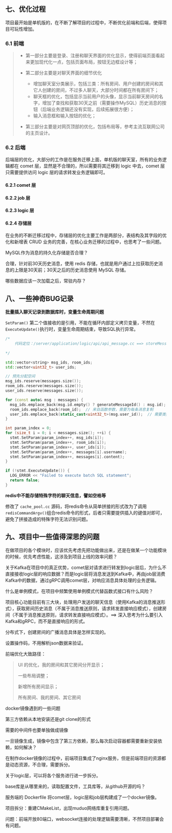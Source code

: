 ## 七、优化过程

项目最开始是单机版的，在不断了解项目的过程中，不断优化前端和后端，使得项目可玩性增加。

### 6.1 前端

> - 第一部分主要是登录、注册和聊天界面的优化显示，使得前端页面看起来更加现代化一点，包括页面布局，按钮无边框设计等；
>
> - 第二部分主要是对聊天界面的细节优化
>   - 增加聊天室分类展示，包括三类：所有房间、用户创建的房间和其它人创建的房间，不过多人聊天，大部分时间都在所有房间下；
>   - 聊天框的优化，包括显示当前用户的头像，显示当前聊天房间的名字，增加了查找和获取30天之前（需要操作MySQL）历史消息的按钮（后端业务逻辑还没有实现，后续拓展很方便）；
>   - 输入消息框和输入按钮的优化；
> - 第三部分主要是对网页顶部的优化，包括布局等，参考主流互联网公司的主页设计。

### 6.2 后端

后端层的优化，大部分的工作是在服务迁移上面，单机版的聊天室，所有的业务逻辑都在 comet 层，显然是不合理的，所以需要将其迁移到 logic 中去，comet 层只需要提供访问 logic 层的请求转发业务逻辑即可。

#### 6.2.1 comet 层



#### 6.2.2 job 层



#### 6.2.3 logic 层



#### 6.2.4 存储层

在业务的不断迁移过程中，存储层的优化主要工作是两部分，表结构及其字段的优化和新增表 CRUD 业务的完善，在核心业务迁移的过程中，也思考了一些问题。



MySQL作为消息的持久化存储是否合理？

合理，针对前30天历史消息，使用 redis 存储，也就是用户通过上拉获取历史消息的上限是30天前；30天之后的历史消息使用 MySQL 存储。



哪些数据应该一次加载之后，常驻内存？



## 八、一些神奇BUG记录

**批量插入聊天记录到数据库时，变量生命周期问题**

`SetParam()` 第二个值接收的是引用，不能在循环内部定义拷贝变量，不然在`ExecuteUpdate()`执行时，变量生命周期结束，导致SQL执行异常。

```cpp
/*
	代码定位：/server/application/logic/api/api_message.cc ==> storeMessagesToDB
	
*/

std::vector<string> msg_ids, room_ids;
std::vector<uint32_t> user_ids;

// 预先分配空间
msg_ids.reserve(messages.size());
room_ids.reserve(messages.size());
user_ids.reserve(messages.size());

for (const auto& msg : messages) {
  msg_ids.emplace_back(msg.id.empty() ? generateMessageId() : msg.id);
  room_ids.emplace_back(room_id);  // 来自函数参数，需要为每条消息复制
  user_ids.emplace_back(static_cast<uint32_t>(msg.user_id));  // 需要类型转换
}

int param_index = 0;
for (size_t i = 0; i < messages.size(); ++i) {
  stmt.SetParam(param_index++, msg_ids[i]);
  stmt.SetParam(param_index++, room_ids[i]);
  stmt.SetParam(param_index++, user_ids[i]);
  stmt.SetParam(param_index++, messages[i].username);
  stmt.SetParam(param_index++, messages[i].content);
}

if (!stmt.ExecuteUpdate()) {
  LOG_ERROR << "Failed to execute batch SQL statement";
  return false;
}
```

**redis中不能存储特殊字符的聊天信息，譬如空格等**

修改了 `cache_pool.cc` 源码，将redis命令从简单拼接的形式改为了调用`redisCommandArgv()`组合redis命令的形式，后者只需要提供插入的键值对即可，避免了拼接造成的特殊字符无法识别问题。



## 九、项目中一些值得深思的问题

在做项目的各个模块时，应该优先考虑先把功能做出来，还是在做某一个功能模块的时候，优先考虑性能，这涉及到项目上线的效率问题？

关于Kafka在项目中的真正优势，comet层对请求进行转发到logic层后，为什么不直接接收logic层的响应数据？而是logic层将消息发送到Kafka中，再由job层消费Kafka中的数据，通过gRPC调用comet层，对响应消息具体处理的业务逻辑。

什么是单例模式，在项目中频繁使用单例模式代替函数式接口有什么风险？

项目核心功能目前有三大块，处理用户发送的聊天信息（使用Kafka的消息推送形式），获取房间历史消息（不属于消息推送原则，请求转发直接响应模式），创建房间（不属于消息推送原则，请求转发直接响应模式）。==> 深入思考为什么要引入Kafka和gRPC，而不是直接响应的形式。



分布式下，创建房间的广播消息具体是怎样实现的。



设置操作码，不用解析json数据来验证。



前端优化大致路径：

> UI 的优化，我的房间和其它房间分开显示；
>
> 一些布局调整；
>
> 新增所有房间显示；
>
> 所有房间、我的房间、其它房间



docker镜像遇到的一些问题

第三方依赖从本地安装还是git clone的形式

需要的中间件也要单独做成镜像

一旦镜像生成，镜像中包含了第三方依赖，那么每次启动容器都需要重新安装依赖，如何解决？



在制作docker镜像的过程中，前端项目集成了nginx服务，但是前端项目的资源都是动态资源，不合理，需要拆分。



关于logic层，可以将各个服务进行进一步拆分。



base库是从哪里来的，读取配置文件，工具库等，从github开源的吗？



服务端的 Dockerfile 将comet层，logic层和job层构建成了一个docker镜像。



项目拆分：重建CMakeList，出现muduo网络库重复引用问题。



问题：前端开放80端口，websocket连接的处理逻辑需要清晰，不然项目部署会有问题。